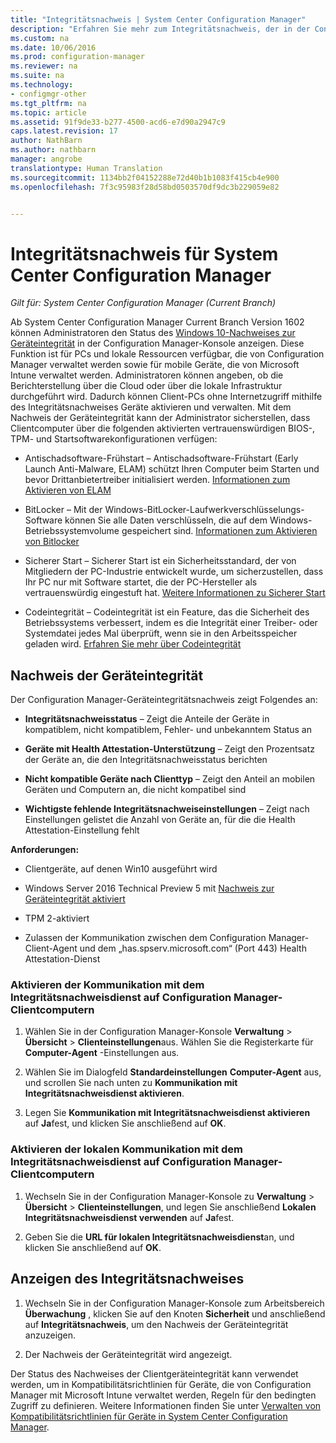 ```yaml
---
title: "Integritätsnachweis | System Center Configuration Manager"
description: "Erfahren Sie mehr zum Integritätsnachweis, der in der Configuration Manager-Konsole angezeigt werden kann."
ms.custom: na
ms.date: 10/06/2016
ms.prod: configuration-manager
ms.reviewer: na
ms.suite: na
ms.technology:
- configmgr-other
ms.tgt_pltfrm: na
ms.topic: article
ms.assetid: 91f9de33-b277-4500-acd6-e7d90a2947c9
caps.latest.revision: 17
author: NathBarn
ms.author: nathbarn
manager: angrobe
translationtype: Human Translation
ms.sourcegitcommit: 1134bb2f04152288e72d40b1b1083f415cb4e900
ms.openlocfilehash: 7f3c95983f28d58bd0503570df9dc3b229059e82


---
```

# <a name="health-attestation-for-system-center-configuration-manager"></a>Integritätsnachweis für System Center Configuration Manager

*Gilt für: System Center Configuration Manager (Current Branch)*

Ab System Center Configuration Manager Current Branch Version 1602 können Administratoren den Status des [Windows 10-Nachweises zur Geräteintegrität](https://technet.microsoft.com/library/mt592023.aspx) in der Configuration Manager-Konsole anzeigen.  Diese Funktion ist für PCs und lokale Ressourcen verfügbar, die von Configuration Manager verwaltet werden sowie für mobile Geräte, die von Microsoft Intune verwaltet werden. Administratoren können angeben, ob die Berichterstellung über die Cloud oder über die lokale Infrastruktur durchgeführt wird. Dadurch können Client-PCs ohne Internetzugriff mithilfe des Integritätsnachweises Geräte aktivieren und verwalten. Mit dem Nachweis der Geräteintegrität kann der Administrator sicherstellen, dass Clientcomputer über die folgenden aktivierten vertrauenswürdigen BIOS-, TPM- und Startsoftwarekonfigurationen verfügen:  

-   Antischadsoftware-Frühstart – Antischadsoftware-Frühstart (Early Launch Anti-Malware, ELAM) schützt Ihren Computer beim Starten und bevor Drittanbietertreiber initialisiert werden. [Informationen zum Aktivieren von ELAM](https://gallery.technet.microsoft.com/How-to-turn-on-Early-84552ec5)  

-   BitLocker – Mit der Windows-BitLocker-Laufwerkverschlüsselungs-Software können Sie alle Daten verschlüsseln, die auf dem Windows-Betriebssystemvolume gespeichert sind.  [Informationen zum Aktivieren von Bitlocker](https://gallery.technet.microsoft.com/How-to-turn-on-BitLocker-34294d3d)  

-   Sicherer Start – Sicherer Start ist ein Sicherheitsstandard, der von Mitgliedern der PC-Industrie entwickelt wurde, um sicherzustellen, dass Ihr PC nur mit Software startet, die der PC-Hersteller als vertrauenswürdig eingestuft hat. [Weitere Informationen zu Sicherer Start](https://technet.microsoft.com/library/hh824987.aspx)  

-   Codeintegrität – Codeintegrität ist ein Feature, das die Sicherheit des Betriebssystems verbessert, indem es die Integrität einer Treiber- oder Systemdatei jedes Mal überprüft, wenn sie in den Arbeitsspeicher geladen wird. [Erfahren Sie mehr über Codeintegrität](https://technet.microsoft.com/library/dd348642.aspx)  



##  <a name="device-health-attestation"></a>Nachweis der Geräteintegrität  
 Der Configuration Manager-Geräteintegritätsnachweis zeigt Folgendes an:  

-   **Integritätsnachweisstatus** – Zeigt die Anteile der Geräte in kompatiblem, nicht kompatiblem, Fehler- und unbekanntem Status an  

-   **Geräte mit Health Attestation-Unterstützung** – Zeigt den Prozentsatz der Geräte an, die den Integritätsnachweisstatus berichten  

-   **Nicht kompatible Geräte nach Clienttyp** – Zeigt den Anteil an mobilen Geräten und Computern an, die nicht kompatibel sind  

-   **Wichtigste fehlende Integritätsnachweiseinstellungen** – Zeigt nach Einstellungen gelistet die Anzahl von Geräte an, für die die Health Attestation-Einstellung fehlt  

 **Anforderungen:**  

-   Clientgeräte, auf denen Win10 ausgeführt wird  

-   Windows Server 2016 Technical Preview 5 mit [Nachweis zur Geräteintegrität aktiviert](https://technet.microsoft.com/windows-server-docs/security/device-health-attestation)

-    TPM 2-aktiviert  

-   Zulassen der Kommunikation zwischen dem Configuration Manager-Client-Agent und dem „has.spserv.microsoft.com“ (Port 443) Health Attestation-Dienst

### <a name="how-to-enable-health-attestation-service-communication-on-configuration-manager-client-computers"></a>Aktivieren der Kommunikation mit dem Integritätsnachweisdienst auf Configuration Manager-Clientcomputern  

1.  Wählen Sie in der Configuration Manager-Konsole **Verwaltung** > **Übersicht** > **Clienteinstellungen**aus.  Wählen Sie die Registerkarte für **Computer-Agent** -Einstellungen aus.  

2.  Wählen Sie im Dialogfeld **Standardeinstellungen**  **Computer-Agent** aus, und scrollen Sie nach unten zu **Kommunikation mit Integritätsnachweisdienst aktivieren**.  

3.  Legen Sie **Kommunikation mit Integritätsnachweisdienst aktivieren** auf **Ja**fest, und klicken Sie anschließend auf **OK**.  

### <a name="how-to-enable-on-premises-health-attestation-service-communication-on-configuration-manager-client-computers"></a>Aktivieren der lokalen Kommunikation mit dem Integritätsnachweisdienst auf Configuration Manager-Clientcomputern


1. Wechseln Sie in der Configuration Manager-Konsole zu **Verwaltung** > **Übersicht** > **Clienteinstellungen**, und legen Sie anschließend **Lokalen Integritätsnachweisdienst verwenden** auf **Ja**fest.


2. Geben Sie die **URL für lokalen Integritätsnachweisdienst**an, und klicken Sie anschließend auf **OK**.

## <a name="how-to-view-health-attestation"></a>Anzeigen des Integritätsnachweises  


1.  Wechseln Sie in der Configuration Manager-Konsole zum Arbeitsbereich **Überwachung** , klicken Sie auf den Knoten **Sicherheit** und anschließend auf **Integritätsnachweis**, um den Nachweis der Geräteintegrität anzuzeigen.  

2.  Der Nachweis der Geräteintegrität wird angezeigt.  

 Der Status des Nachweises der Clientgeräteintegrität kann verwendet werden, um in Kompatibilitätsrichtlinien für Geräte, die von Configuration Manager mit Microsoft Intune verwaltet werden, Regeln für den bedingten Zugriff zu definieren. Weitere Informationen finden Sie unter [Verwalten von Kompatibilitätsrichtlinien für Geräte in System Center Configuration Manager](/sccm/protect/deploy-use/device-compliance-policies).  



<!--HONumber=Nov16_HO1-->


